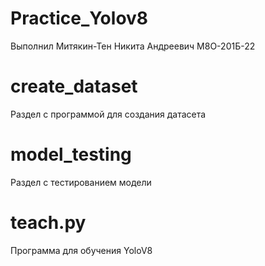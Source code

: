 # Practice_Yolov8
Выполнил Митякин-Тен Никита Андреевич М8О-201Б-22
# create_dataset
Раздел с программой для создания датасета
# model_testing
Раздел с тестированием модели
# teach.py
Программа для обучения YoloV8
